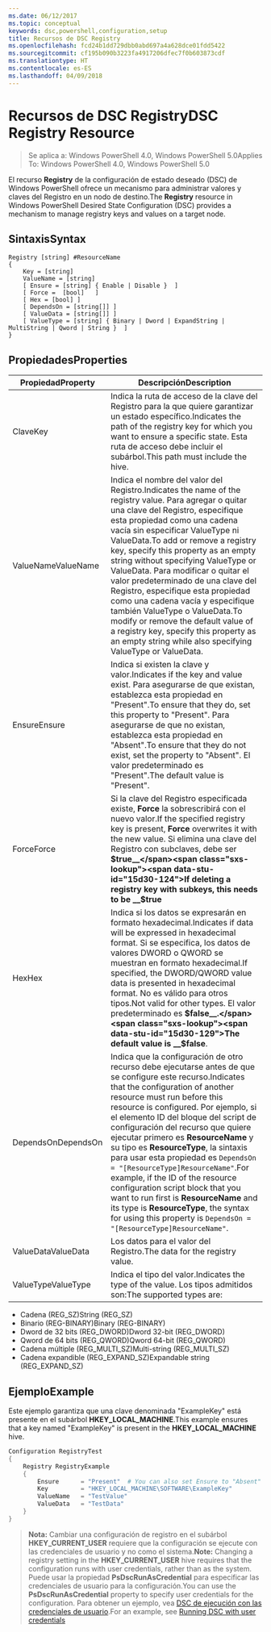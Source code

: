 ```yaml
---
ms.date: 06/12/2017
ms.topic: conceptual
keywords: dsc,powershell,configuration,setup
title: Recursos de DSC Registry
ms.openlocfilehash: fcd24b1dd729dbb0abd697a4a628dce01fdd5422
ms.sourcegitcommit: cf195b090b3223fa4917206dfec7f0b603873cdf
ms.translationtype: HT
ms.contentlocale: es-ES
ms.lasthandoff: 04/09/2018
---
```

# <a name="dsc-registry-resource"></a><span data-ttu-id="15d30-103">Recursos de DSC Registry</span><span class="sxs-lookup"><span data-stu-id="15d30-103">DSC Registry Resource</span></span>

> <span data-ttu-id="15d30-104">Se aplica a: Windows PowerShell 4.0, Windows PowerShell 5.0</span><span class="sxs-lookup"><span data-stu-id="15d30-104">Applies To: Windows PowerShell 4.0, Windows PowerShell 5.0</span></span>

<span data-ttu-id="15d30-105">El recurso **Registry** de la configuración de estado deseado (DSC) de Windows PowerShell ofrece un mecanismo para administrar valores y claves del Registro en un nodo de destino.</span><span class="sxs-lookup"><span data-stu-id="15d30-105">The **Registry** resource in Windows PowerShell Desired State Configuration (DSC) provides a mechanism to manage registry keys and values on a target node.</span></span>

## <a name="syntax"></a><span data-ttu-id="15d30-106">Sintaxis</span><span class="sxs-lookup"><span data-stu-id="15d30-106">Syntax</span></span>

```
Registry [string] #ResourceName
{
    Key = [string]
    ValueName = [string]
    [ Ensure = [string] { Enable | Disable }  ]
    [ Force =  [bool]   ]
    [ Hex = [bool] ]
    [ DependsOn = [string[]] ]
    [ ValueData = [string[]] ]
    [ ValueType = [string] { Binary | Dword | ExpandString | MultiString | Qword | String }  ]
}
```

## <a name="properties"></a><span data-ttu-id="15d30-107">Propiedades</span><span class="sxs-lookup"><span data-stu-id="15d30-107">Properties</span></span>
|  <span data-ttu-id="15d30-108">Propiedad</span><span class="sxs-lookup"><span data-stu-id="15d30-108">Property</span></span>  |  <span data-ttu-id="15d30-109">Descripción</span><span class="sxs-lookup"><span data-stu-id="15d30-109">Description</span></span>   |
|---|---|
| <span data-ttu-id="15d30-110">Clave</span><span class="sxs-lookup"><span data-stu-id="15d30-110">Key</span></span>| <span data-ttu-id="15d30-111">Indica la ruta de acceso de la clave del Registro para la que quiere garantizar un estado específico.</span><span class="sxs-lookup"><span data-stu-id="15d30-111">Indicates the path of the registry key for which you want to ensure a specific state.</span></span> <span data-ttu-id="15d30-112">Esta ruta de acceso debe incluir el subárbol.</span><span class="sxs-lookup"><span data-stu-id="15d30-112">This path must include the hive.</span></span>|
| <span data-ttu-id="15d30-113">ValueName</span><span class="sxs-lookup"><span data-stu-id="15d30-113">ValueName</span></span>| <span data-ttu-id="15d30-114">Indica el nombre del valor del Registro.</span><span class="sxs-lookup"><span data-stu-id="15d30-114">Indicates the name of the registry value.</span></span> <span data-ttu-id="15d30-115">Para agregar o quitar una clave del Registro, especifique esta propiedad como una cadena vacía sin especificar ValueType ni ValueData.</span><span class="sxs-lookup"><span data-stu-id="15d30-115">To add or remove a registry key, specify this property as an empty string without specifying ValueType or ValueData.</span></span> <span data-ttu-id="15d30-116">Para modificar o quitar el valor predeterminado de una clave del Registro, especifique esta propiedad como una cadena vacía y especifique también ValueType o ValueData.</span><span class="sxs-lookup"><span data-stu-id="15d30-116">To modify or remove the default value of a registry key, specify this property as an empty string while also specifying ValueType or ValueData.</span></span>|
| <span data-ttu-id="15d30-117">Ensure</span><span class="sxs-lookup"><span data-stu-id="15d30-117">Ensure</span></span>| <span data-ttu-id="15d30-118">Indica si existen la clave y valor.</span><span class="sxs-lookup"><span data-stu-id="15d30-118">Indicates if the key and value exist.</span></span> <span data-ttu-id="15d30-119">Para asegurarse de que existan, establezca esta propiedad en "Present".</span><span class="sxs-lookup"><span data-stu-id="15d30-119">To ensure that they do, set this property to "Present".</span></span> <span data-ttu-id="15d30-120">Para asegurarse de que no existan, establezca esta propiedad en "Absent".</span><span class="sxs-lookup"><span data-stu-id="15d30-120">To ensure that they do not exist, set the property to "Absent".</span></span> <span data-ttu-id="15d30-121">El valor predeterminado es "Present".</span><span class="sxs-lookup"><span data-stu-id="15d30-121">The default value is "Present".</span></span>|
| <span data-ttu-id="15d30-122">Force</span><span class="sxs-lookup"><span data-stu-id="15d30-122">Force</span></span>| <span data-ttu-id="15d30-123">Si la clave del Registro especificada existe, __Force__ la sobrescribirá con el nuevo valor.</span><span class="sxs-lookup"><span data-stu-id="15d30-123">If the specified registry key is present, __Force__ overwrites it with the new value.</span></span> <span data-ttu-id="15d30-124">Si elimina una clave del Registro con subclaves, debe ser __$true__</span><span class="sxs-lookup"><span data-stu-id="15d30-124">If deleting a registry key with subkeys, this needs to be __$true__</span></span>|
| <span data-ttu-id="15d30-125">Hex</span><span class="sxs-lookup"><span data-stu-id="15d30-125">Hex</span></span>| <span data-ttu-id="15d30-126">Indica si los datos se expresarán en formato hexadecimal.</span><span class="sxs-lookup"><span data-stu-id="15d30-126">Indicates if data will be expressed in hexadecimal format.</span></span> <span data-ttu-id="15d30-127">Si se especifica, los datos de valores DWORD o QWORD se muestran en formato hexadecimal.</span><span class="sxs-lookup"><span data-stu-id="15d30-127">If specified, the DWORD/QWORD value data is presented in hexadecimal format.</span></span> <span data-ttu-id="15d30-128">No es válido para otros tipos.</span><span class="sxs-lookup"><span data-stu-id="15d30-128">Not valid for other types.</span></span> <span data-ttu-id="15d30-129">El valor predeterminado es __$false__.</span><span class="sxs-lookup"><span data-stu-id="15d30-129">The default value is __$false__.</span></span>|
| <span data-ttu-id="15d30-130">DependsOn</span><span class="sxs-lookup"><span data-stu-id="15d30-130">DependsOn</span></span>| <span data-ttu-id="15d30-131">Indica que la configuración de otro recurso debe ejecutarse antes de que se configure este recurso.</span><span class="sxs-lookup"><span data-stu-id="15d30-131">Indicates that the configuration of another resource must run before this resource is configured.</span></span> <span data-ttu-id="15d30-132">Por ejemplo, si el elemento ID del bloque del script de configuración del recurso que quiere ejecutar primero es __ResourceName__ y su tipo es __ResourceType__, la sintaxis para usar esta propiedad es `DependsOn = "[ResourceType]ResourceName"`.</span><span class="sxs-lookup"><span data-stu-id="15d30-132">For example, if the ID of the resource configuration script block that you want to run first is __ResourceName__ and its type is __ResourceType__, the syntax for using this property is `DependsOn = "[ResourceType]ResourceName"`.</span></span>|
| <span data-ttu-id="15d30-133">ValueData</span><span class="sxs-lookup"><span data-stu-id="15d30-133">ValueData</span></span>| <span data-ttu-id="15d30-134">Los datos para el valor del Registro.</span><span class="sxs-lookup"><span data-stu-id="15d30-134">The data for the registry value.</span></span>|
| <span data-ttu-id="15d30-135">ValueType</span><span class="sxs-lookup"><span data-stu-id="15d30-135">ValueType</span></span>| <span data-ttu-id="15d30-136">Indica el tipo del valor.</span><span class="sxs-lookup"><span data-stu-id="15d30-136">Indicates the type of the value.</span></span> <span data-ttu-id="15d30-137">Los tipos admitidos son:</span><span class="sxs-lookup"><span data-stu-id="15d30-137">The supported types are:</span></span>
<ul><li><span data-ttu-id="15d30-138">Cadena (REG_SZ)</span><span class="sxs-lookup"><span data-stu-id="15d30-138">String (REG_SZ)</span></span></li>


<li><span data-ttu-id="15d30-139">Binario (REG-BINARY)</span><span class="sxs-lookup"><span data-stu-id="15d30-139">Binary (REG-BINARY)</span></span></li>


<li><span data-ttu-id="15d30-140">Dword de 32 bits (REG_DWORD)</span><span class="sxs-lookup"><span data-stu-id="15d30-140">Dword 32-bit (REG_DWORD)</span></span></li>


<li><span data-ttu-id="15d30-141">Qword de 64 bits (REG_QWORD)</span><span class="sxs-lookup"><span data-stu-id="15d30-141">Qword 64-bit (REG_QWORD)</span></span></li>


<li><span data-ttu-id="15d30-142">Cadena múltiple (REG_MULTI_SZ)</span><span class="sxs-lookup"><span data-stu-id="15d30-142">Multi-string (REG_MULTI_SZ)</span></span></li>


<li><span data-ttu-id="15d30-143">Cadena expandible (REG_EXPAND_SZ)</span><span class="sxs-lookup"><span data-stu-id="15d30-143">Expandable string (REG_EXPAND_SZ)</span></span></li></ul>

## <a name="example"></a><span data-ttu-id="15d30-144">Ejemplo</span><span class="sxs-lookup"><span data-stu-id="15d30-144">Example</span></span>
<span data-ttu-id="15d30-145">Este ejemplo garantiza que una clave denominada "ExampleKey" está presente en el subárbol **HKEY\_LOCAL\_MACHINE**.</span><span class="sxs-lookup"><span data-stu-id="15d30-145">This example ensures that a key named "ExampleKey" is present in the **HKEY\_LOCAL\_MACHINE** hive.</span></span>
```powershell
Configuration RegistryTest
{
    Registry RegistryExample
    {
        Ensure      = "Present"  # You can also set Ensure to "Absent"
        Key         = "HKEY_LOCAL_MACHINE\SOFTWARE\ExampleKey"
        ValueName   = "TestValue"
        ValueData   = "TestData"
    }
}
```

><span data-ttu-id="15d30-146">**Nota:** Cambiar una configuración de registro en el subárbol **HKEY\_CURRENT\_USER** requiere que la configuración se ejecute con las credenciales de usuario y no como el sistema.</span><span class="sxs-lookup"><span data-stu-id="15d30-146">**Note:** Changing a registry setting in the **HKEY\_CURRENT\_USER** hive requires that the configuration runs with user credentials, rather than as the system.</span></span>
><span data-ttu-id="15d30-147">Puede usar la propiedad **PsDscRunAsCredential** para especificar las credenciales de usuario para la configuración.</span><span class="sxs-lookup"><span data-stu-id="15d30-147">You can use the **PsDscRunAsCredential** property to specify user credentials for the configuration.</span></span> <span data-ttu-id="15d30-148">Para obtener un ejemplo, vea [DSC de ejecución con las credenciales de usuario](runAsUser.md).</span><span class="sxs-lookup"><span data-stu-id="15d30-148">For an example, see [Running DSC with user credentials](runAsUser.md)</span></span>